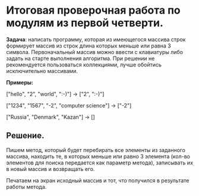 # Итоговая проверочная работа по модулям из первой четверти.

**Задача**: написать программу, которая из имеющегося массива строк формирует массив из строк длина которых меньше или равна 3 символа. Первоначальный массив можно ввести с клавиатуры либо задать на старте выполнения алгоритма. При решении не рекомендуется пользоваться коллекциями, лучше обойтись исключительно массивами.

**Примеры:**

["hello", "2", "world", ":-)"] -> ["2", ":-)"]

["1234", "1567", "-2", "computer science"] -> ["-2"]

["Russia", "Denmark", "Kazan"] -> []

## Решение.

Пишем метод, который будет перебирать все элементы из заданного массива, находить те, в которых меньше или равно 3 элемента (кол-во элементов для поиска передается как параметр метода), записывать их в новый массив и возвращать его.

Печатаем на экран исходный массив и тот, что получился в результате работы метода.